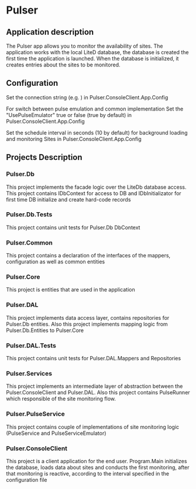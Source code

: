 # Pulser

## Application description

The Pulser app allows you to monitor the availability of sites.
The application works with the local LiteD database,
the database is created the first time the application is launched.
When the database is initialized, it creates entries about the sites to be monitored. 

## Configuration

Set the connection string (e.g.  <add key="ConnectionString" value="D:\Temp\MyData.db" />)
in Pulser.ConsoleClient.App.Config 
<AppSettings> <ConnectionString>

For switch between pulse emulation and common implementation
Set the "UsePulseEmulator" true or false (true by default) in 
Pulser.ConsoleClient.App.Config 
<AppSettings> <UsePulseEmulator>

Set the schedule interval in seconds (10 by default) for background loading and monitoring Sites in 
Pulser.ConsoleClient.App.Config 
<AppSettings> <ObservableScheduleInterval>

## Projects Description

### Pulser.Db

This project implements the faсade logic over the LiteDb database access.
This project contains IDbContext for access to DB and IDbInitializator for first time
DB initialize and create hard-code records

### Pulser.Db.Tests

This project contains unit tests for Pulser.Db DbContext

### Pulser.Common

This project contains a declaration of the interfaces of the mappers, configuration
as well as common entities

### Pulser.Core

This project is entities that are used in the application

### Pulser.DAL

This project implements data access layer, contains repositories for Pulser.Db entities.
Also this project implements mapping logic from Pulser.Db.Entities to Pulser.Core

### Pulser.DAL.Tests

This project contains unit tests for Pulser.DAL.Mappers and Repositories

### Pulser.Services

This project implements an intermediate layer of abstraction between the Pulser.ConsoleClient and Pulser.DAL.
Also this project contains PulseRunner which responsible of the site monitoring flow.

### Pulser.PulseService

This project contains couple of implementations of site monitoring logic (PulseService and PulseServiceEmulator)

### Pulser.ConsoleClient

This project is a client application for the end user.
Program.Main initializes the database, loads data about sites and
conducts the first monitoring, after that monitoring is reactive, 
according to the interval specified in the configuration file               


